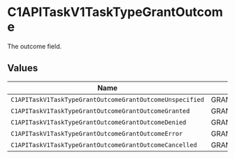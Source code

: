 # C1APITaskV1TaskTypeGrantOutcome

The outcome field.


## Values

| Name                                                     | Value                                                    |
| -------------------------------------------------------- | -------------------------------------------------------- |
| `C1APITaskV1TaskTypeGrantOutcomeGrantOutcomeUnspecified` | GRANT_OUTCOME_UNSPECIFIED                                |
| `C1APITaskV1TaskTypeGrantOutcomeGrantOutcomeGranted`     | GRANT_OUTCOME_GRANTED                                    |
| `C1APITaskV1TaskTypeGrantOutcomeGrantOutcomeDenied`      | GRANT_OUTCOME_DENIED                                     |
| `C1APITaskV1TaskTypeGrantOutcomeGrantOutcomeError`       | GRANT_OUTCOME_ERROR                                      |
| `C1APITaskV1TaskTypeGrantOutcomeGrantOutcomeCancelled`   | GRANT_OUTCOME_CANCELLED                                  |